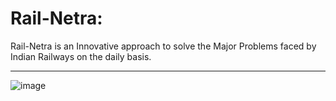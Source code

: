# Rail-Netra: 
Rail-Netra is an Innovative approach to solve the Major Problems faced by Indian Railways on the daily basis. 
--- ---
![image](https://github.com/harsh-kamde/Rail-Netra/assets/105597593/f7c1888f-be66-4ee0-ad33-38f2872834e7)
